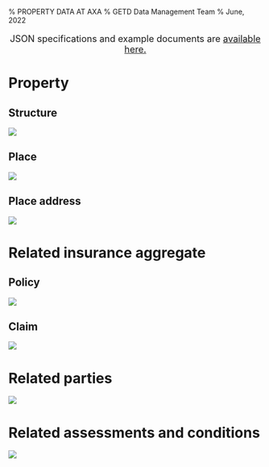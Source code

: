 % PROPERTY DATA AT AXA
% GETD Data Management Team
% June, 2022

<div class="alert alert-info" role="alert" style="font-size: 18px">
<p style="text-align:center">
JSON specifications and example documents are <a href="https://github.axa.com/AXA-GO/property-data-architecture/tree/master/docs/specifications/schemas" target="_blank">available here.</a></p>
</div>


# Property

## Structure
<div class="center-block">
<a href="media/model-diagram/json-schema-diagram-structure.png" target="_blank">
<img src="media/model-diagram/json-schema-diagram-structure.png" class="img-responsive center-block" />
</a>
</div>


## Place
<div class="center-block">
<a href="media/model-diagram/json-schema-diagram-place.png" target="_blank">
<img src="media/model-diagram/json-schema-diagram-place.png" class="img-responsive center-block" />
</a>
</div>


## Place address
<div class="center-block">
<a href="media/model-diagram/json-schema-diagram-placeAddress.png" target="_blank">
<img src="media/model-diagram/json-schema-diagram-placeAddress.png" class="img-responsive center-block" />
</a>
</div>


# Related insurance aggregate

## Policy
<div class="center-block">
<a href="media/model-diagram/json-schema-diagram-policy.png" target="_blank">
<img src="media/model-diagram/json-schema-diagram-policy.png" class="img-responsive center-block" />
</a>
</div>


## Claim
<div class="center-block">
<a href="media/model-diagram/json-schema-diagram-claim.png" target="_blank">
<img src="media/model-diagram/json-schema-diagram-claim.png" class="img-responsive center-block" />
</a>
</div>


# Related parties
<div class="center-block">
<a href="media/model-diagram/json-schema-diagram-party.png" target="_blank">
<img src="media/model-diagram/json-schema-diagram-party.png" class="img-responsive center-block" />
</a>
</div>


# Related assessments and conditions
<div class="center-block">
<a href="media/model-diagram/json-schema-diagram-AssessmentAndCondition.png" target="_blank">
<img src="media/model-diagram/json-schema-diagram-AssessmentAndCondition.png" class="img-responsive center-block" />
</a>
</div>